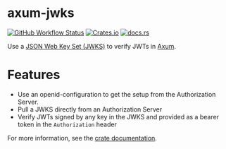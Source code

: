 # axum-jwks

[![GitHub Workflow Status](https://img.shields.io/github/actions/workflow/status/cdriehuys/axum-jwks/rust.yml?branch=main)](https://github.com/cdriehuys/axum-jwks/actions/workflows/rust.yml)
[![Crates.io](https://img.shields.io/crates/v/axum-jwks)](https://crates.io/crates/axum-jwks)
[![docs.rs](https://img.shields.io/docsrs/axum-jwks)](https://docs.rs/axum-jwks)

Use a [JSON Web Key Set (JWKS)][jwks] to verify JWTs in [Axum][axum].

# Features

* Use an openid-configuration to get the setup from the Authorization Server.
* Pull a JWKS directly from an Authorization Server
* Verify JWTs signed by any key in the JWKS and provided as a bearer token in
  the `Authorization` header

For more information, see the [crate documentation][axum-jwks-docs].

[axum]: https://github.com/tokio-rs/axum
[axum-jwks-docs]: https://docs.rs/axum-jwks
[jwks]: https://auth0.com/docs/secure/tokens/json-web-tokens/json-web-key-sets
